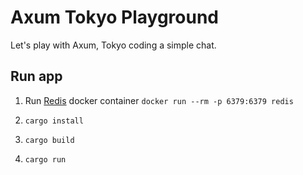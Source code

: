 # Axum Tokyo Playground
Let's play with Axum, Tokyo coding a simple chat.


## Run app
1. Run [Redis](https://redis.io) docker container
`docker run --rm -p 6379:6379 redis`

2. `cargo install`
3. `cargo build`
4. `cargo run`